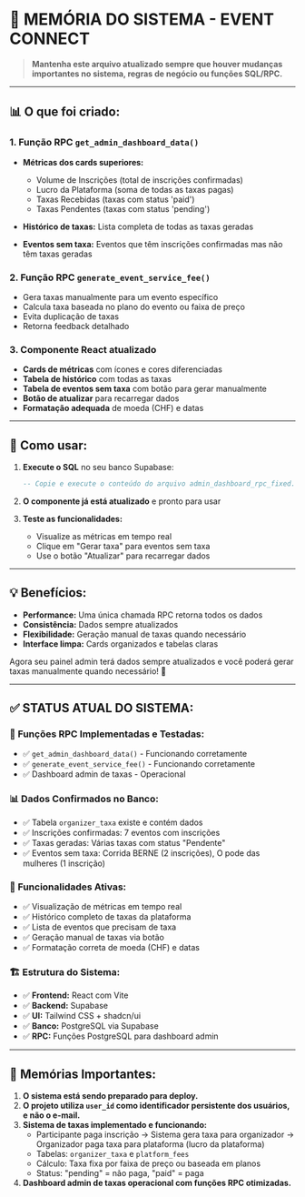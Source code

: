 # 🧠 MEMÓRIA DO SISTEMA - EVENT CONNECT

> **Mantenha este arquivo atualizado sempre que houver mudanças importantes no sistema, regras de negócio ou funções SQL/RPC.** 

---

## **📊 O que foi criado:**

### **1. Função RPC `get_admin_dashboard_data()`**
- **Métricas dos cards superiores:**
  - Volume de Inscrições (total de inscrições confirmadas)
  - Lucro da Plataforma (soma de todas as taxas pagas)
  - Taxas Recebidas (taxas com status 'paid')
  - Taxas Pendentes (taxas com status 'pending')

- **Histórico de taxas:** Lista completa de todas as taxas geradas
- **Eventos sem taxa:** Eventos que têm inscrições confirmadas mas não têm taxas geradas

### **2. Função RPC `generate_event_service_fee()`**
- Gera taxas manualmente para um evento específico
- Calcula taxa baseada no plano do evento ou faixa de preço
- Evita duplicação de taxas
- Retorna feedback detalhado

### **3. Componente React atualizado**
- **Cards de métricas** com ícones e cores diferenciadas
- **Tabela de histórico** com todas as taxas
- **Tabela de eventos sem taxa** com botão para gerar manualmente
- **Botão de atualizar** para recarregar dados
- **Formatação adequada** de moeda (CHF) e datas

---

## **🚀 Como usar:**

1. **Execute o SQL** no seu banco Supabase:
   ```sql
   -- Copie e execute o conteúdo do arquivo admin_dashboard_rpc_fixed.sql
   ```

2. **O componente já está atualizado** e pronto para usar

3. **Teste as funcionalidades:**
   - Visualize as métricas em tempo real
   - Clique em "Gerar taxa" para eventos sem taxa
   - Use o botão "Atualizar" para recarregar dados

---

## **💡 Benefícios:**

- **Performance:** Uma única chamada RPC retorna todos os dados
- **Consistência:** Dados sempre atualizados
- **Flexibilidade:** Geração manual de taxas quando necessário
- **Interface limpa:** Cards organizados e tabelas claras

Agora seu painel admin terá dados sempre atualizados e você poderá gerar taxas manualmente quando necessário! 🎉

---

## **✅ STATUS ATUAL DO SISTEMA:**

### **🔧 Funções RPC Implementadas e Testadas:**
- ✅ `get_admin_dashboard_data()` - Funcionando corretamente
- ✅ `generate_event_service_fee()` - Funcionando corretamente
- ✅ Dashboard admin de taxas - Operacional

### **📊 Dados Confirmados no Banco:**
- ✅ Tabela `organizer_taxa` existe e contém dados
- ✅ Inscrições confirmadas: 7 eventos com inscrições
- ✅ Taxas geradas: Várias taxas com status "Pendente"
- ✅ Eventos sem taxa: Corrida BERNE (2 inscrições), O pode das mulheres (1 inscrição)

### **🎯 Funcionalidades Ativas:**
- ✅ Visualização de métricas em tempo real
- ✅ Histórico completo de taxas da plataforma
- ✅ Lista de eventos que precisam de taxa
- ✅ Geração manual de taxas via botão
- ✅ Formatação correta de moeda (CHF) e datas

### **🏗️ Estrutura do Sistema:**
- ✅ **Frontend:** React com Vite
- ✅ **Backend:** Supabase
- ✅ **UI:** Tailwind CSS + shadcn/ui
- ✅ **Banco:** PostgreSQL via Supabase
- ✅ **RPC:** Funções PostgreSQL para dashboard admin

---

## **🧠 Memórias Importantes:**

1. **O sistema está sendo preparado para deploy.**
2. **O projeto utiliza `user_id` como identificador persistente dos usuários, e não o e-mail.**
3. **Sistema de taxas implementado e funcionando:**
   - Participante paga inscrição → Sistema gera taxa para organizador → Organizador paga taxa para plataforma (lucro da plataforma)
   - Tabelas: `organizer_taxa` e `platform_fees`
   - Cálculo: Taxa fixa por faixa de preço ou baseada em planos
   - Status: "pending" = não paga, "paid" = paga
4. **Dashboard admin de taxas operacional com funções RPC otimizadas.** 